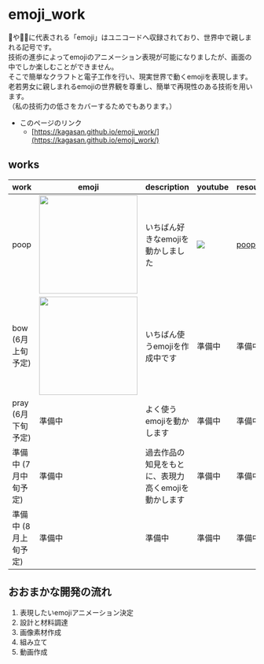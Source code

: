 # emoji_work
💩や🙇‍♂️に代表される「emoji」はユニコードへ収録されており、世界中で親しまれる記号です。  
技術の進歩によってemojiのアニメーション表現が可能になりましたが、画面の中でしか楽しむことができません。  
そこで簡単なクラフトと電子工作を行い、現実世界で動くemojiを表現します。  
老若男女に親しまれるemojiの世界観を尊重し、簡単で再現性のある技術を用います。  
（私の技術力の低さをカバーするためでもあります。）

- このページのリンク
  - [https://kagasan.github.io/emoji_work/](https://kagasan.github.io/emoji_work/)

## works

| work | emoji | description | youtube  | resource | 
| ---- | ----- | ----------- | -------- | -------- | 
| poop | <img src='https://user-images.githubusercontent.com/2450046/168466853-0fdb0fdf-263e-49ba-ba79-f854d1d0e79a.png' width='200'> | いちばん好きなemojiを動かしました | [![](https://img.youtube.com/vi/GSf-Xmr6iXg/0.jpg)](https://www.youtube.com/watch?v=GSf-Xmr6iXg) | [poop.svg](https://github.com/kagasan/emoji_work/blob/main/resource/poop/poop.svg) | 
| bow (6月上旬予定) | <img src='https://user-images.githubusercontent.com/2450046/168466966-f208725b-a5b3-494d-857f-7d0059effa84.png' width='200'> | いちばん使うemojiを作成中です | 準備中 | 準備中 | 
| pray (6月下旬予定) | 準備中 | よく使うemojiを動かします | 準備中 | 準備中 | 
| 準備中 (7月中旬予定) | 準備中 | 過去作品の知見をもとに、表現力高くemojiを動かします | 準備中 | 準備中 | 
| 準備中 (8月上旬予定) | 準備中 | 準備中 | 準備中 | 準備中 | 

## おおまかな開発の流れ
1. 表現したいemojiアニメーション決定
2. 設計と材料調達
3. 画像素材作成
4. 組み立て
5. 動画作成



